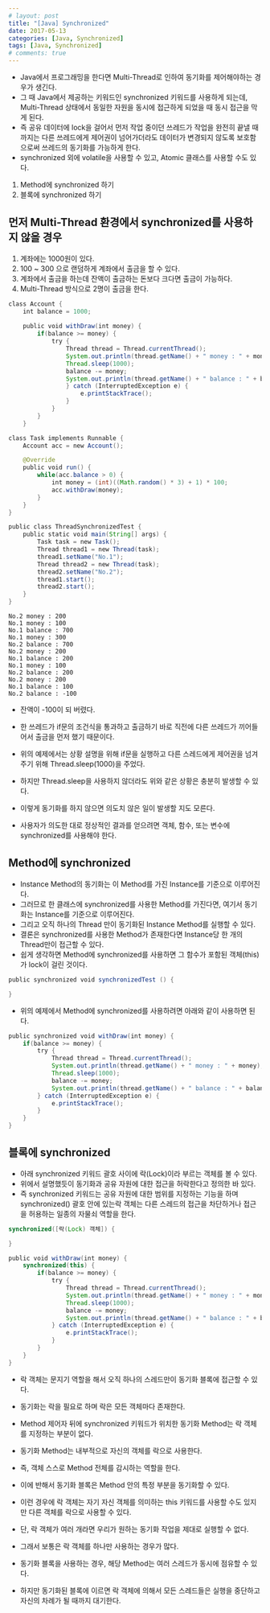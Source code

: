 ```yaml
---
# layout: post
title: "[Java] Synchronized"
date: 2017-05-13
categories: [Java, Synchronized]
tags: [Java, Synchronized]
# comments: true
---
```


- Java에서 프로그래밍을 한다면 Multi-Thread로 인하여 동기화를 제어해야하는 경우가 생긴다.
- 그 때 Java에서 제공하는 키워드인 synchronized 키워드를 사용하게 되는데, Multi-Thread 상태에서 동일한 자원을 동시에 접근하게 되었을 때 동시 접근을 막게 된다.
- 즉 공유 데이터에 lock을 걸어서 먼저 작업 중이던 쓰레드가 작업을 완전히 끝낼 때까지는 다른 쓰레드에게 제어권이 넘어가더라도 데이터가 변경되지 않도록 보호함으로써 쓰레드의 동기화를 가능하게 한다.
- synchronized 외에 volatile을 사용할 수 있고, Atomic 클래스를 사용할 수도 있다.

1. Method에 synchronized 하기
2. 블록에 synchronized 하기

## **먼저 Multi-Thread 환경에서 synchronized를 사용하지 않을 경우**

1. 계좌에는 1000원이 있다.
2. 100 ~ 300 으로 랜덤하게 계좌에서 출금을 할 수 있다.
3. 계좌에서 출금을 하는데 잔액이 출금하는 돈보다 크다면 출금이 가능하다.
4. Multi-Thread 방식으로 2명이 출금을 한다.

```java
class Account {
    int balance = 1000;
    
    public void withDraw(int money) {
        if(balance >= money) {
            try {
                Thread thread = Thread.currentThread();
                System.out.println(thread.getName() + " money : " + money);
                Thread.sleep(1000);
                balance -= money;
                System.out.println(thread.getName() + " balance : " + balance);
                } catch (InterruptedException e) {
                    e.printStackTrace();
                }
            }
        }
    }

class Task implements Runnable {
    Account acc = new Account();

    @Override
    public void run() {
        while(acc.balance > 0) {
            int money = (int)((Math.random() * 3) + 1) * 100;
            acc.withDraw(money);
        }
    }
}

public class ThreadSynchronizedTest {
    public static void main(String[] args) {
        Task task = new Task();
        Thread thread1 = new Thread(task);
        thread1.setName("No.1");
        Thread thread2 = new Thread(task);
        thread2.setName("No.2");
        thread1.start();
        thread2.start();
    }
}
```

```
No.2 money : 200
No.1 money : 100
No.1 balance : 700
No.1 money : 300
No.2 balance : 700
No.2 money : 200
No.1 balance : 200
No.1 money : 100
No.2 balance : 200
No.2 money : 200
No.1 balance : 100
No.2 balance : -100
```

- 잔액이 -100이 되 버렸다.
- 한 쓰레드가 if문의 조건식을 통과하고 출금하기 바로 직전에 다른 쓰레드가 끼어들어서 출금을 먼저 했기 때문이다.
- 위의 예제에서는 상황 설명을 위해 if문을 실행하고 다른 스레드에게 제어권을 넘겨주기 위해 Thread.sleep(1000)을 주었다.
- 하지만 Thread.sleep을 사용하지 않더라도 위와 같은 상황은 충분히 발생할 수 있다.

- 이렇게 동기화를 하지 않으면 의도치 않은 일이 발생할 지도 모른다.
- 사용자가 의도한 대로 정상적인 결과를 얻으려면 객체, 함수, 또는 변수에 synchronized를 사용해야 한다.


## **Method에 synchronized**

- Instance Method의 동기화는 이 Method를 가진 Instance를 기준으로 이루어진다.
- 그러므로 한 클래스에 synchronized를 사용한 Method를 가진다면, 여기서 동기화는 Instance를 기준으로 이루어진다.
- 그리고 오직 하나의 Thread 만이 동기화된 Instance Method를 실행할 수 있다.
- 결론은 synchronized를 사용한 Method가 존재한다면 Instance당 한 개의 Thread만이 접근할 수 있다.
- 쉽게 생각하면 Method에 synchronized를 사용하면 그 함수가 포함된 객체(this)가 lock이 걸린 것이다. 

```java
public synchronized void synchronizedTest () {

}
```

- 위의 예제에서 Method에 synchronized를 사용하려면 아래와 같이 사용하면 된다.

```java
public synchronized void withDraw(int money) {
    if(balance >= money) {
        try {
            Thread thread = Thread.currentThread();
            System.out.println(thread.getName() + " money : " + money);
            Thread.sleep(1000);
            balance -= money;
            System.out.println(thread.getName() + " balance : " + balance);
        } catch (InterruptedException e) {
            e.printStackTrace();
        }
    }
}
```

## **블록에 synchronized**

- 아래 synchronized 키워드 괄호 사이에 락(Lock)이라 부르는 객체를 볼 수 있다.
- 위에서 설명했듯이 동기화과 공유 자원에 대한 접근을 허락한다고 정의한 바 있다.
- 즉 synchronized 키워드는 공유 자원에 대한 범위를 지정하는 기능을 하며 synchronized() 괄호 안에 있는락 객체는 다른 스레드의 접근을 차단하거나 접근을 허용하는 일종의 자물쇠 역할을 한다.

```java
synchronized([락(Lock) 객체]) {

}
```

```java
public void withDraw(int money) {
    synchronized(this) {
        if(balance >= money) {
            try {
                Thread thread = Thread.currentThread();
                System.out.println(thread.getName() + " money : " + money);
                Thread.sleep(1000);
                balance -= money;
                System.out.println(thread.getName() + " balance : " + balance);
            } catch (InterruptedException e) {
                e.printStackTrace();
            }
        }
    }
}
```

- 락 객체는 문지기 역할을 해서 오직 하나의 스레드만이 동기화 블록에 접근할 수 있다.

- 동기화는 락을 필요로 하며 락은 모든 객체마다 존재한다.
- Method 제어자 뒤에 synchronized 키워드가 위치한 동기화 Method는 락 객체를 지정하는 부분이 없다.
- 동기화 Method는 내부적으로 자신의 객체를 락으로 사용한다.
- 즉, 객체 스스로 Method 전체를 감시하는 역할을 한다.
- 이에 반해서 동기화 블록은 Method 안의 특정 부분을 동기화할 수 있다.
- 이런 경우에 락 객체는 자기 자신 객체를 의미하는 this 키워드를 사용할 수도 있지만 다른 객체를 락으로 사용할 수 있다.
- 단, 락 객체가 여러 개라면 우리가 원하는 동기화 작업을 제대로 실행할 수 없다.
- 그래서 보통은 락 객체를 하나만 사용하는 경우가 많다.
- 동기화 블록을 사용하는 경우, 해당 Method는 여러 스레드가 동시에 점유할 수 있다.
- 하지만 동기화된 블록에 이르면 락 객체에 의해서 모든 스레드들은 실행을 중단하고 자신의 차례가 될 때까지 대기한다.
